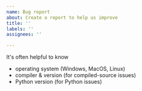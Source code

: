 ```yaml
---
name: Bug report
about: Create a report to help us improve
title: ''
labels: ''
assignees: ''

---
```


It's often helpful to know

* operating system (Windows, MacOS, Linux)
* compiler & version (for compiled-source issues)
* Python version (for Python issues)
